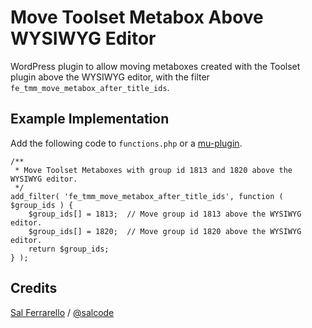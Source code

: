 # Move Toolset Metabox Above WYSIWYG Editor

WordPress plugin to allow moving metaboxes created with the Toolset plugin above the WYSIWYG editor, with the filter `fe_tmm_move_metabox_after_title_ids`.

## Example Implementation

Add the following code to `functions.php` or a [mu-plugin](https://codex.wordpress.org/Must_Use_Plugins).

```
/**
 * Move Toolset Metaboxes with group id 1813 and 1820 above the WYSIWYG editor.
 */
add_filter( 'fe_tmm_move_metabox_after_title_ids', function ( $group_ids ) {
	$group_ids[] = 1813;  // Move group id 1813 above the WYSIWYG editor.
	$group_ids[] = 1820;  // Move group id 1820 above the WYSIWYG editor.
	return $group_ids;
} );
```

## Credits

[Sal Ferrarello](https://salferrarello.com) / [@salcode](https://twitter.com/salcode)
